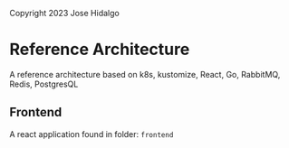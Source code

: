    Copyright 2023 Jose Hidalgo

# Reference Architecture


A reference architecture based on k8s, kustomize, React, Go, RabbitMQ, Redis, PostgresQL


## Frontend

A react application found in folder: `frontend`

